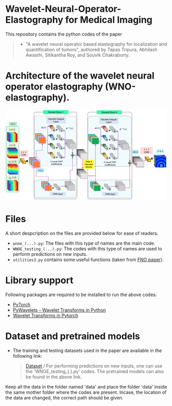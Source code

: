 # Wavelet-Neural-Operator-Elastography for Medical Imaging
This repository contains the python codes of the paper 
  > + "A wavelet neural operator based elastography for localization and quantification of tumors", authored by Tapas Tripura, Abhilash Awasthi, Sitikantha Roy, and Souvik Chakraborty.

# Architecture of the wavelet neural operator elastography (WNO-elastography). 
![WNO](WNO_elastography.png)

# Files
A short despcription on the files are provided below for ease of readers.
  + `wnoe_(...).py`: The files with this type of names are the main code.
  + `WNOE_testing_(...).py`: The codes with this type of names are used to perform predictions on new inputs.
  + `utilities3.py` contains some useful functions (taken from [FNO paper](https://github.com/zongyi-li/fourier_neural_operator)).

# Library support
Following packages are required to be installed to run the above codes:
  + [PyTorch](https://pytorch.org/)
  + [PyWavelets - Wavelet Transforms in Python](https://pywavelets.readthedocs.io/en/latest/)
  + [Wavelet Transforms in Pytorch](https://github.com/fbcotter/pytorch_wavelets)

# Dataset and pretrained models
  + The training and testing datasets used in the paper are available in the following link:
    > [Dataset](https://drive.google.com/drive/folders/1AnH7l9oeOgoLdZiIl5YDmyomZX-0_QPA?usp=sharing) /
For performing predictions on new inputs, one can use the 'WNOE_testing_(.).py' codes. The pretrained models can also be found in the above link.

Keep all the data in the folder named 'data' and place the folder 'data' inside the same mother folder where the codes are present.	Incase, the location of the data are changed, the correct path should be given.
